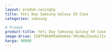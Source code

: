 ```yaml
---
layout: produk-casinghp
title: Yeti Day Samsung Galaxy S9 Case
categories: samsung

# Produk
product-title: Yeti Day Samsung Galaxy S9 Case
image-drive: 1S8TF8k0PDakRaH43-tMiH8y15ooGi72x
harga: 90000
---
```

